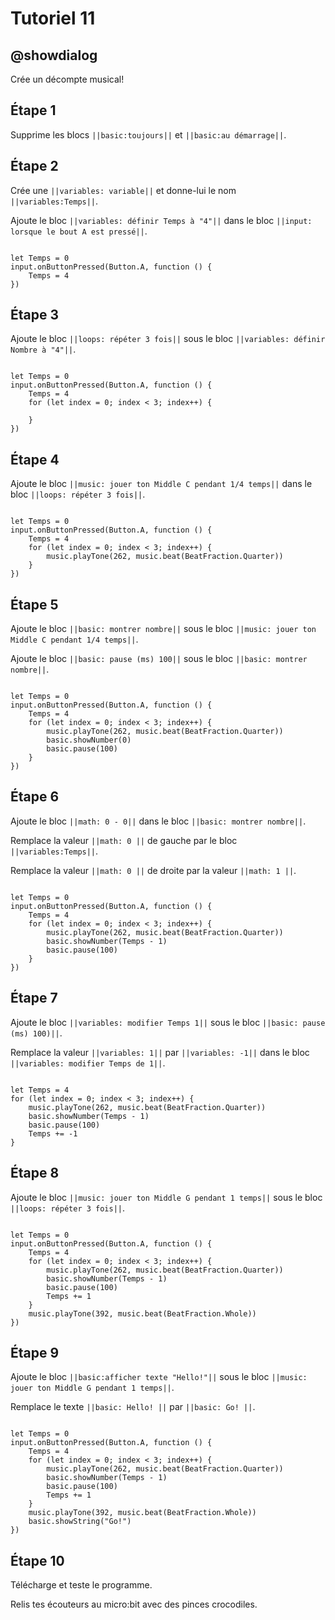 
# Tutoriel 11

## @showdialog

Crée un décompte musical!

## Étape 1

Supprime les blocs ``||basic:toujours||`` et ``||basic:au démarrage||``.

## Étape 2

Crée une ``||variables: variable||`` et donne-lui le nom ``||variables:Temps||``.

Ajoute le bloc ``||variables: définir Temps à "4"||`` dans le bloc ``||input: lorsque le bout A est pressé||``.

```blocks

let Temps = 0
input.onButtonPressed(Button.A, function () {
    Temps = 4
})

```

## Étape 3

Ajoute le bloc ``||loops: répéter 3 fois||`` sous le bloc ``||variables: définir Nombre à "4"||``.

```blocks

let Temps = 0
input.onButtonPressed(Button.A, function () {
    Temps = 4
    for (let index = 0; index < 3; index++) {
        
    }
})

```

## Étape 4

Ajoute le bloc ``||music: jouer ton Middle C pendant 1/4 temps||`` dans le bloc ``||loops: répéter 3 fois||``.

```blocks

let Temps = 0
input.onButtonPressed(Button.A, function () {
    Temps = 4
    for (let index = 0; index < 3; index++) {
        music.playTone(262, music.beat(BeatFraction.Quarter))
    }
})

```

## Étape 5

Ajoute le bloc ``||basic: montrer nombre||`` sous le bloc ``||music: jouer ton Middle C pendant 1/4 temps||``.

Ajoute le bloc ``||basic: pause (ms) 100||`` sous le bloc ``||basic: montrer nombre||``.

```blocks

let Temps = 0
input.onButtonPressed(Button.A, function () {
    Temps = 4
    for (let index = 0; index < 3; index++) {
        music.playTone(262, music.beat(BeatFraction.Quarter))
        basic.showNumber(0)
        basic.pause(100)
    }
})

```

## Étape 6

Ajoute le bloc ``||math: 0 - 0||`` dans le bloc ``||basic: montrer nombre||``.

Remplace la valeur ``||math: 0 ||`` de gauche par le bloc ``||variables:Temps||``.

Remplace la valeur ``||math: 0 ||`` de droite par la valeur ``||math: 1 ||``. 

```blocks

let Temps = 0
input.onButtonPressed(Button.A, function () {
    Temps = 4
    for (let index = 0; index < 3; index++) {
        music.playTone(262, music.beat(BeatFraction.Quarter))
        basic.showNumber(Temps - 1)
        basic.pause(100)
    }
})

```

## Étape 7

Ajoute le bloc ``||variables: modifier Temps 1||`` sous le bloc ``||basic: pause (ms) 100)||``.

Remplace la valeur ``||variables: 1||`` par ``||variables: -1||`` dans le bloc ``||variables: modifier Temps de 1||``.

```blocks

let Temps = 4
for (let index = 0; index < 3; index++) {
    music.playTone(262, music.beat(BeatFraction.Quarter))
    basic.showNumber(Temps - 1)
    basic.pause(100)
    Temps += -1
}

```

## Étape 8

Ajoute le bloc ``||music: jouer ton Middle G pendant 1 temps||`` sous le bloc ``||loops: répéter 3 fois||``.

```blocks

let Temps = 0
input.onButtonPressed(Button.A, function () {
    Temps = 4
    for (let index = 0; index < 3; index++) {
        music.playTone(262, music.beat(BeatFraction.Quarter))
        basic.showNumber(Temps - 1)
        basic.pause(100)
        Temps += 1
    }
    music.playTone(392, music.beat(BeatFraction.Whole))
})

```
## Étape 9

Ajoute le bloc ``||basic:afficher texte "Hello!"||`` sous le bloc ``||music: jouer ton Middle G pendant 1 temps||``.

Remplace le texte ``||basic: Hello! ||`` par ``||basic: Go! ||``.

```blocks

let Temps = 0
input.onButtonPressed(Button.A, function () {
    Temps = 4
    for (let index = 0; index < 3; index++) {
        music.playTone(262, music.beat(BeatFraction.Quarter))
        basic.showNumber(Temps - 1)
        basic.pause(100)
        Temps += 1
    }
    music.playTone(392, music.beat(BeatFraction.Whole))
    basic.showString("Go!")
})

```

## Étape 10

Télécharge et teste le programme.

Relis tes écouteurs au micro:bit avec des pinces crocodiles.
